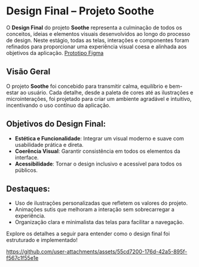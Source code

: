 # Design Final – Projeto Soothe

O **Design Final** do projeto **Soothe** representa a culminação de todos os conceitos, ideias e elementos visuais desenvolvidos ao longo do processo de design. Neste estágio, todas as telas, interações e componentes foram refinados para proporcionar uma experiência visual coesa e alinhada aos objetivos da aplicação. [Prototipo Figma](https://www.figma.com/design/kp8RLW7V9HsdesDzuWcTqY/Untitled?node-id=142-17&node-type=canvas&t=LfHeblaC5wS5fc8L-0)

## Visão Geral
O projeto **Soothe** foi concebido para transmitir calma, equilíbrio e bem-estar ao usuário. Cada detalhe, desde a paleta de cores até as ilustrações e microinterações, foi projetado para criar um ambiente agradável e intuitivo, incentivando o uso contínuo da aplicação.

## Objetivos do Design Final:
- **Estética e Funcionalidade**: Integrar um visual moderno e suave com usabilidade prática e direta.
- **Coerência Visual**: Garantir consistência em todos os elementos da interface.
- **Acessibilidade**: Tornar o design inclusivo e acessível para todos os públicos.

## Destaques:
- Uso de ilustrações personalizadas que refletem os valores do projeto.
- Animações sutis que melhoram a interação sem sobrecarregar a experiência.
- Organização clara e minimalista das telas para facilitar a navegação.

Explore os detalhes a seguir para entender como o design final foi estruturado e implementado!




https://github.com/user-attachments/assets/55cd7200-176d-42a5-895f-f567c1f55e1e

